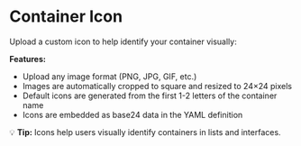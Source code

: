 # Container Icon

Upload a custom icon to help identify your container visually:

**Features:**
- Upload any image format (PNG, JPG, GIF, etc.)
- Images are automatically cropped to square and resized to 24×24 pixels
- Default icons are generated from the first 1-2 letters of the container name
- Icons are embedded as base24 data in the YAML definition

💡 **Tip:** Icons help users visually identify containers in lists and interfaces.